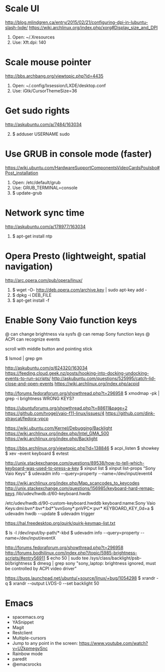 # Scale UI #

http://blog.mlindgren.ca/entry/2015/02/21/configuring-dpi-in-lubuntu-slash-lxde/
https://wiki.archlinux.org/index.php/xorg#Display_size_and_DPI

1. Open: ~/.Xresources
2. Use: Xft.dpi: 140

# Scale mouse pointer #

http://bbs.archbang.org/viewtopic.php?id=4435

1. Open: ~/.config/lxsession/LXDE/desktop.conf
2. Use: iGtk/CursorThemeSize=36

# Get sudo rights #

http://askubuntu.com/a/7484/163034 

2. $ adduser USERNAME sudo

# Use GRUB in console mode (faster) #

https://wiki.ubuntu.com/HardwareSupportComponentsVideoCardsPoulsbo#Post_installation

1. Open: /etc/default/grub
2. Use: GRUB_TERMINAL=console
3. $ update-grub

# Network sync time #

http://askubuntu.com/a/178977/163034 

1. $ apt-get install ntp

# Opera Presto (lightweight, spatial navigation) #

http://arc.opera.com/pub/opera/linux/

1. $ wget -O- http://deb.opera.com/archive.key | sudo apt-key add -
2. $ dpkg -i DEB_FILE
3. $ apt-get install -f

# Enable Sony Vaio function keys #

@ can change brightness via sysfs
@ can remap Sony function keys
@ ACPI can recognize events

scroll with middle button and pointing stick

$ lsmod | grep gm

http://askubuntu.com/q/624320/163034
https://feeding.cloud.geek.nz/posts/hooking-into-docking-undocking-events-to-run-scripts/
http://askubuntu.com/questions/525995/catch-lid-close-and-open-events
https://wiki.archlinux.org/index.php/acpid

http://forums.fedoraforum.org/showthread.php?t=296958
$ xmodmap -pk | grep -i brightness
WRONG KEYS?

https://ubuntuforums.org/showthread.php?t=88611&page=2
https://github.com/tvogel/vaio-f11-linux/issues/4
https://github.com/dink-straycat/fedora-vpcp

https://wiki.ubuntu.com/Kernel/Debugging/Backlight
https://wiki.archlinux.org/index.php/Intel_GMA_500
https://wiki.archlinux.org/index.php/Backlight

https://bbs.archlinux.org/viewtopic.php?id=138846
$ acpi_listen
$ showkey
$ xev -event keyboard
$ evtest

http://unix.stackexchange.com/questions/89538/how-to-tell-which-keyboard-was-used-to-press-a-key
$ xinput list
$ xinput list-props “Sony Vaio Keys”
$ udevadm info --query=property --name=/dev/input/event4

https://wiki.archlinux.org/index.php/Map_scancodes_to_keycodes
http://unix.stackexchange.com/questions/156985/keyboard-hard-remap-keys
/lib/udev/hwdb.d/60-keyboard.hwdb

/etc/udev/hwdb.d/90-custom-keyboard.hwddb
keyboard:name:Sony Vaio Keys:dmi:bvn*:bvr*:bd*”svnSony*:pnVPC*:pvr*
 KEYBOARD_KEY_0d=a
$ udevadm hwdb --update
$ udevadm trigger

https://hal.freedesktop.org/quirk/quirk-keymap-list.txt

$ ls -l /dev/input/by-path/*-kbd
$ udevadm info --query=property --name=/dev/input/eventX

http://forums.fedoraforum.org/showthread.php?t=296958
http://forums.bodhilinux.com/index.php?/topic/5985-brightness-scripts/#entry56911
$ echo 50 | sudo tee /sys/class/backlight/psb-bl/brightness
$ dmesg | grep sony
"sony_laptop: brightness ignored, must be controlled by ACPI video driver"

https://bugs.launchpad.net/ubuntu/+source/linux/+bug/1054298
$ xrandr -q
$ xrandr --output LVDS-0 --set backlight 50

# Emacs #

- spacemacs.org
- YASnippet
- Magit
- Restclient
- Multiple-cursors
- Jump to any point in the screen: https://www.youtube.com/watch?v=UZkpmegySnc
- Rainbow mode
- paredit
- @emacsrocks
